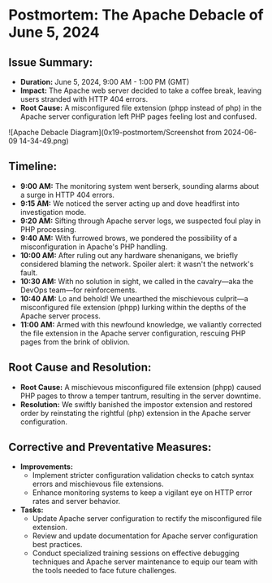 # Postmortem: The Apache Debacle of June 5, 2024

## Issue Summary:
- **Duration:** June 5, 2024, 9:00 AM - 1:00 PM (GMT)
- **Impact:** The Apache web server decided to take a coffee break, leaving users stranded with HTTP 404 errors.
- **Root Cause:** A misconfigured file extension (phpp instead of php) in the Apache server configuration left PHP pages feeling lost and confused.

![Apache Debacle Diagram](0x19-postmortem/Screenshot from 2024-06-09 14-34-49.png)
## Timeline:
- **9:00 AM:** The monitoring system went berserk, sounding alarms about a surge in HTTP 404 errors.
- **9:15 AM:** We noticed the server acting up and dove headfirst into investigation mode.
- **9:20 AM:** Sifting through Apache server logs, we suspected foul play in PHP processing.
- **9:40 AM:** With furrowed brows, we pondered the possibility of a misconfiguration in Apache's PHP handling.
- **10:00 AM:** After ruling out any hardware shenanigans, we briefly considered blaming the network. Spoiler alert: it wasn't the network's fault.
- **10:30 AM:** With no solution in sight, we called in the cavalry—aka the DevOps team—for reinforcements.
- **10:40 AM:** Lo and behold! We unearthed the mischievous culprit—a misconfigured file extension (phpp) lurking within the depths of the Apache server process.
- **11:00 AM:** Armed with this newfound knowledge, we valiantly corrected the file extension in the Apache server configuration, rescuing PHP pages from the brink of oblivion.

## Root Cause and Resolution:
- **Root Cause:** A mischievous misconfigured file extension (phpp) caused PHP pages to throw a temper tantrum, resulting in the server downtime.
- **Resolution:** We swiftly banished the impostor extension and restored order by reinstating the rightful (php) extension in the Apache server configuration.

## Corrective and Preventative Measures:
- **Improvements:**
  - Implement stricter configuration validation checks to catch syntax errors and mischievous file extensions.
  - Enhance monitoring systems to keep a vigilant eye on HTTP error rates and server behavior.
- **Tasks:**
  - Update Apache server configuration to rectify the misconfigured file extension.
  - Review and update documentation for Apache server configuration best practices.
  - Conduct specialized training sessions on effective debugging techniques and Apache server maintenance to equip our team with the tools needed to face future challenges.


